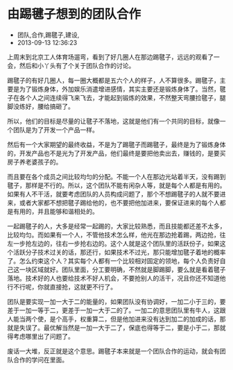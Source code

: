 # 由踢毽子想到的团队合作
- 团队,合作,踢毽子,建设,
- 2013-09-13 12:36:23

<p>上周末到北京工人体育场遛弯，看到了好几圈人在那边踢毽子，远远的观看了一会，然后和小丫头有了个关于团队合作的讨论。</p><p>踢毽子的有好几圈人，每一圈大概都是五六个人的样子，人不算很多。踢毽子，主要是为了锻炼身体，外加娱乐消遣增进感情，其实主要还是锻炼身体了。当然，毽子在各个人之间连续得飞来飞去，才能起到锻炼的效果，不然整天弯腰捡毽子，腿脚没练好，腰给搞砸了。</p><p>所以，他们的目标是尽量的让毽子不落地，这就是他们有一个共同的目标，就像一个团队是为了开发一个产品一样。</p><p>然后有一个大家期望的最终收益，不是为了踢毽子而踢毽子，最终是为了锻炼身体的，开发产品也不是光为了开发产品，他们最终是要把他卖出去，赚钱的，是要买房子养老婆孩子的。</p><p>而且要在各个成员之间比较均匀的分配。不能一个人在那边光站着半天，没有踢到毽子，那样是不行的。所以，这个团队不能有闲杂人等，就是每个人都是有用的。如果有人不干活，就要考虑团队的人员构成问题了，那个不想踢毽子的人就不要进来，或者大家都不想把毽子踢给他的，也不要把他加进来，要保证进来的每个人都是有用的，并且能够和谐相处的。</p><p>一起踢毽子的人，大多是经常一起踢的，大家比较熟悉，而且技能都还差不太多，比较均匀。而如果有一个人，不管他技术怎么样，他光在那边抢着踢，两边抢，往左一步抢左边的，往右一步抢右边的。这个人就是这个团队里的活跃份子，如果这个活跃分子技术过关的话，那还行，如果技术不过光，那只能增加毽子着地的概率了。怎么约束这个人？其实每个人都有一个比较相对固定的领地，每个人负责好自己这一块区域就好。团队里面，分工要明确，不然就是脚踢脚，要么就是看着毽子落地。技术好的人也要给技术不好人机会，不要抢别人的活干，况且你还不知道他行不行呢，你就直接抢，这就更不行了。</p><p>团队是要实现一加一大于二的能量的，如果团队没有协调好，一加二小于三的，要差于一加一等于二，更差于一加一大于二的了。一加二的意思团队里有牛人，这跟人能当两个使，是个高手，权重算二，但是他加进来没有达到加二的加成的话，那就是失误了。最优解当然是一加一大于二了，保底也得等于二，要是小于二，那就得考虑哪里出了问题了。</p><p>废话一大堆，反正就是这个意思。踢毽子本来就是一个团队合作的运动，就会有团队合作的学问在里面。</p>

